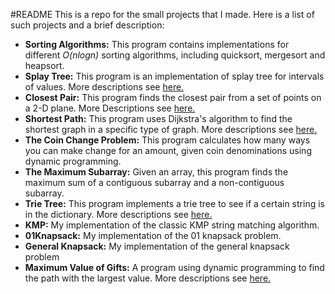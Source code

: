 #README
This is a repo for the small projects that I made.
Here is a list of such projects and a brief description:
* **Sorting Algorithms:** This program contains implementations for different *O(nlogn)* sorting algorithms, including quicksort, mergesort and heapsort.
* **Splay Tree:** This program is an implementation of splay tree for intervals of values. More descriptions see [here.](http://www3.amherst.edu/~jrglenn92/301/F2014/Projects/P2-SplayTree/splay_tree.html) 
* **Closest Pair:** This program finds the closest pair from a set of points on a 2-D plane. More Descriptions see [here.](http://www3.amherst.edu/~jrglenn92/301/F2014/Projects/P1-ClosestPair/closest_pair.html) 
* **Shortest Path:** This program uses Dijkstra's algorithm to find the shortest graph in a specific type of graph. More descriptions see [here.](http://www3.amherst.edu/~jrglenn92/301/F2014/Projects/P3-ShortestPaths/shortest_paths.html) 
* **The Coin Change Problem:** This program calculates how many ways you can make change for an amount, given coin denominations using dynamic programming.
*  **The Maximum Subarray:** Given an array, this program finds the maximum sum of a contiguous subarray and a non-contiguous subarray.
* **Trie Tree:** This program implements a trie tree to see if a certain string is in the dictionary. More descriptions see [here.](http://hihocoder.com/problemset/problem/1014)
* **KMP:** My implementation of the classic KMP string matching algorithm.
* **01Knapsack:** My implementation of the 01 knapsack problem.
* **General Knapsack:** My implementation of the general knapsack problem
* **Maximum Value of Gifts:** A program using dynamic programming to find the path with the largest value. More descriptions see [here.](http://codercareer.blogspot.com/2014/10/no-56-maximal-value-of-gifts.html)